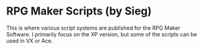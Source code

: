 # RPG Maker Scripts (by Sieg)
This is where various script systems are published for the RPG Maker Software. I primarily focus on the XP version, but some of the scripts can be used in VX or Ace.
